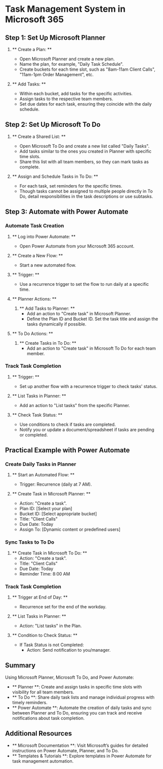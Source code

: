 # Task Management System in Microsoft 365

## Step 1: Set Up Microsoft Planner

1. **
Create a Plan:
**
   - Open Microsoft Planner and create a new plan.
   - Name the plan, for example, "Daily Task Schedule".
   - Create buckets for each time slot, such as "8am-11am Client Calls", "11am-1pm Order Management", etc.

2. **
Add Tasks:
**
   - Within each bucket, add tasks for the specific activities.
   - Assign tasks to the respective team members.
   - Set due dates for each task, ensuring they coincide with the daily schedule.

## Step 2: Set Up Microsoft To Do

1. **
Create a Shared List:
**
   - Open Microsoft To Do and create a new list called "Daily Tasks".
   - Add tasks similar to the ones you created in Planner with specific time slots.
   - Share this list with all team members, so they can mark tasks as complete.

2. **
Assign and Schedule Tasks in To Do:
**
   - For each task, set reminders for the specific times.
   - Though tasks cannot be assigned to multiple people directly in To Do, detail responsibilities in the task descriptions or use subtasks.

## Step 3: Automate with Power Automate

### Automate Task Creation

1. **
Log into Power Automate:
**
   - Open Power Automate from your Microsoft 365 account.

2. **
Create a New Flow:
**
   - Start a new automated flow.

3. **
Trigger:
**
   - Use a recurrence trigger to set the flow to run daily at a specific time.

4. **
Planner Actions:
**
   1. **
Add Tasks to Planner:
**
      - Add an action to "Create task" in Microsoft Planner.
      - Define the Plan ID and Bucket ID. Set the task title and assign the tasks dynamically if possible.

5. **
To Do Actions:
**
   1. **
Create Tasks in To Do:
**
      - Add an action to "Create task" in Microsoft To Do for each team member.

### Track Task Completion

1. **
Trigger:
**
   - Set up another flow with a recurrence trigger to check tasks' status.

2. **
List Tasks in Planner:
**
   - Add an action to "List tasks" from the specific Planner.

3. **
Check Task Status:
**
   - Use conditions to check if tasks are completed.
   - Notify you or update a document/spreadsheet if tasks are pending or completed.

## Practical Example with Power Automate

### Create Daily Tasks in Planner

1. **
Start an Automated Flow:
**
   - Trigger: Recurrence (daily at 7 AM).

2. **
Create Task in Microsoft Planner:
**
   - Action: "Create a task".
   - Plan ID: [Select your plan]
   - Bucket ID: [Select appropriate bucket]
   - Title: "Client Calls"
   - Due Date: Today
   - Assign To: [Dynamic content or predefined users]

### Sync Tasks to To Do

1. **
Create Task in Microsoft To Do:
**
   - Action: "Create a task".
   - Title: "Client Calls"
   - Due Date: Today
   - Reminder Time: 8:00 AM

### Track Task Completion

1. **
Trigger at End of Day:
**
   - Recurrence set for the end of the workday.

2. **
List Tasks in Planner:
**
   - Action: "List tasks" in the Plan.

3. **
Condition to Check Status:
**
   - If Task Status is not Completed:
     - Action: Send notification to you/manager.

## Summary

Using Microsoft Planner, Microsoft To Do, and Power Automate:
- **
Planner
**: Create and assign tasks in specific time slots with visibility for all team members.
- **
To Do
**: Share daily task lists and manage individual progress with timely reminders.
- **
Power Automate
**: Automate the creation of daily tasks and sync between Planner and To Do, ensuring you can track and receive notifications about task completion.

## Additional Resources

- **
Microsoft Documentation
**: Visit Microsoft’s guides for detailed instructions on Power Automate, Planner, and To Do.
- **
Templates & Tutorials
**: Explore templates in Power Automate for task management automation.
